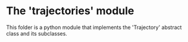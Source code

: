 # The 'trajectories' module

This folder is a python module that implements the 'Trajectory' abstract class and its subclasses.
